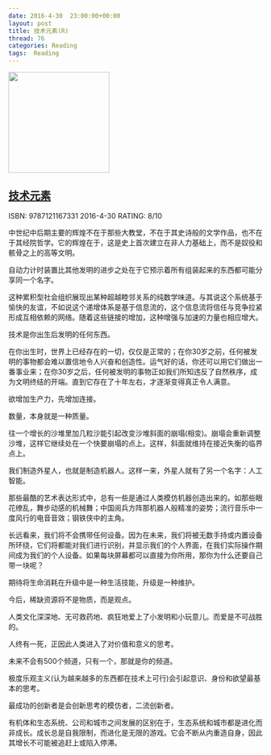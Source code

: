 ```yaml
---
date: 2016-4-30	 23:00:00+00:00
layout: post
title: 技术元素(R)
thread: 76
categories: Reading
tags:  Reading
---
```


<img src="https://images-cn.ssl-images-amazon.com/images/I/51KwGvB8ecL.jpg" width="200" />

## [技术元素](https://www.amazon.cn/%E6%8A%80%E6%9C%AF%E5%85%83%E7%B4%A0-%E5%87%AF%E6%96%87%E2%80%A2%E5%87%AF%E5%88%A9/dp/B007UWX814/ref=sr_1_1?ie=UTF8&qid=1462021086&sr=8-1&keywords=%E6%8A%80%E6%9C%AF%E5%85%83%E7%B4%A0)

ISBN: 9787121167331  2016-4-30 RATING: 8/10

中世纪中后期主要的辉煌不在于那些大教堂，不在于其史诗般的文学作品，也不在于其经院哲学。它的辉煌在于，这是史上首次建立在非人力基础上，而不是奴役和骸骨之上的高等文明。

自动力计时装置比其他发明的进步之处在于它预示着所有组装起来的东西都可能分享同一个名字。

这种累积型社会组织展现出某种超越睦邻关系的纯数学味道。与其说这个系统基于愉快的友谊，不如说这个递增体系是基于信息流的，这个信息流将信任与竞争拉紧形成互相依赖的网络。随着这些链接的增加，这种增强与加速的力量也相应增大。

技术是你出生后发明的任何东西。

在你出生时，世界上已经存在的一切，仅仅是正常的；在你30岁之前，任何被发明的事物都会难以置信地令人兴奋和创造性。运气好的话，你还可以用它们做出一番事业来；在你30岁之后，任何被发明的事物正如我们所知违反了自然秩序，成为文明终结的开端。直到它存在了十年左右，才逐渐变得真正令人满意。

欲增加生产力，先增加连接。

数量，本身就是一种质量。

往一个增长的沙堆里加几粒沙能引起改变沙堆斜面的崩塌(相变)。崩塌会重新调整沙堆，这样它继续处在一个快要崩塌的点上。这样，斜面就维持在接近失衡的临界点上。

我们制造外星人，也就是制造机器人。这样一来，外星人就有了另一个名字：人工智能。

那些最酷的艺术表达形式中，总有一些是通过人类模仿机器创造出来的。如那些眼花缭乱，舞步动感的机械舞；中国阅兵方阵那机器人般精准的姿势；流行音乐中一度风行的电音音效；钢铁侠中的主角。

长远看来，我们将不会携带任何设备。因为在未来，我们将被无数手持或内置设备所环绕，它们将都能对我们进行识别，并显示我们的个人界面，在我们实际操作期间成为我们的个人设备。如果每块屏幕都可以直接为你所用，那你为什么还要自己带一块呢？

期待将生命消耗在升级中是一种生活技能，升级是一种维护。

今后，稀缺资源将不是物质，而是观点。

人类文化深深地、无可救药地、疯狂地爱上了小发明和小玩意儿。而爱是不可战胜的。

人终有一死，正因此人类进入了对价值和意义的思考。

未来不会有500个频道，只有一个，那就是你的频道。

极度乐观主义(认为越来越多的东西都在技术上可行)会引起意识、身份和欲望最基本的思考。

最成功的创新者是会创新思考的模仿者，二流创新者。

有机体和生态系统、公司和城市之间发展的区别在于，生态系统和城市都是进化而非成长。成长总是自我限制，而进化是无限的游戏。它会不断从内重造自身，因此其增长不可能被追赶上或陷入停滞。